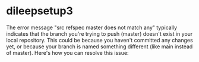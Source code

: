# dileepsetup3
The error message "src refspec master does not match any" typically indicates that the branch you're trying to push (master) doesn't exist in your local repository. This could be because you haven't committed any changes yet, or because your branch is named something different (like main instead of master). Here's how you can resolve this issue:
